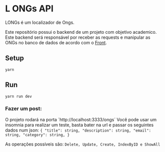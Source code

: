 # L ONGs API
LONGs é um localizador de Ongs.

Este repositório possui o backend de um projeto com objetivo academico.
Este backend será responsável por receber as requests e manipular as ONGs no banco de dados de acordo com o [Front](https://github.com/samisafatli/LongsClient).

## Setup

`yarn`

## Run
`yarn run dev`

### Fazer um post:
O projeto rodará na porta ´http://localhost:3333/ongs´
Você pode usar um insomnia para realizar um teste, basta bater na url e passar os seguintes dados num json:
`{
	"title": string,
	"description": string,
	"email": string,
  "category": string,
}`

As operações possíveis são:
`Delete, Update, Create, IndexByID e ShowAll`
